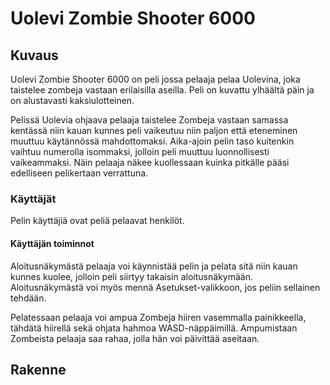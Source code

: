 # Uolevi Zombie Shooter 6000
## Kuvaus

Uolevi Zombie Shooter 6000 on peli jossa pelaaja pelaa Uolevina, joka taistelee zombeja vastaan erilaisilla aseilla. Peli on kuvattu ylhäältä päin ja on alustavasti kaksiulotteinen.

Pelissä Uolevia ohjaava pelaaja taistelee Zombeja vastaan samassa kentässä niin kauan kunnes peli vaikeutuu niin paljon että eteneminen muuttuu käytännössä mahdottomaksi. Aika-ajoin pelin taso kuitenkin vaihtuu numerolla isommaksi, jolloin peli muuttuu luonnollisesti vaikeammaksi. Näin pelaaja näkee kuollessaan kuinka pitkälle pääsi edelliseen pelikertaan verrattuna.

### Käyttäjät

Pelin käyttäjiä ovat peliä pelaavat henkilöt.

#### Käyttäjän toiminnot

Aloitusnäkymästä pelaaja voi käynnistää pelin ja pelata sitä niin kauan kunnes kuolee, jolloin peli siirtyy takaisin aloitusnäkymään. Aloitusnäkymästä voi myös mennä Asetukset-valikkoon, jos peliin sellainen tehdään.

Pelatessaan pelaaja voi ampua Zombeja hiiren vasemmalla painikkeella, tähdätä hiirellä sekä ohjata hahmoa WASD-näppäimillä. Ampumistaan Zombeista pelaaja saa rahaa, jolla hän voi päivittää aseitaan.

## Rakenne






